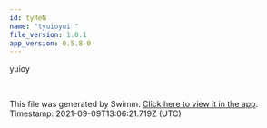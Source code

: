 ```yaml
---
id: tyReN
name: "tyuioyui "
file_version: 1.0.1
app_version: 0.5.8-0
---
```


yuioy

<br/>

This file was generated by Swimm. [Click here to view it in the app](http://localhost:5000/#/repos/ls4DA2fLasmQuEbT4ipw/docs/tyReN). Timestamp: 2021-09-09T13:06:21.719Z (UTC)
